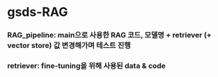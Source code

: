 # gsds-RAG

### RAG_pipeline: main으로 사용한 RAG 코드, 모델명 + retriever (+ vector store) 값 변경해가며 테스트 진행

### retriever: fine-tuning을 위해 사용된 data & code
